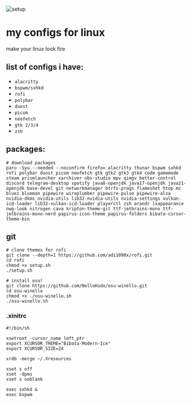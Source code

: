 ![setup](https://github.com/user-attachments/assets/eba80210-2c0f-4fb7-9b43-d8bafa8fffd4)
# my configs for linux
make your linux look fire


## list of configs i have:
- `alacritty`
- `bspwm/sxhkd`
- `rofi`
- `polybar`
- `dunst`
- `picom`
- `neofetch`
- `gtk 2/3/4`
- `zsh`

## packages:
```
# download packages
paru -Syu --needed --noconfirm firefox alacritty thunar bspwm sxhkd rofi polybar dunst picom neofetch gtk gtk2 gtk3 gtk4 code gamemode steam prismlauncher xarchiver obs-studio mpv qimgv better-control discord telegram-desktop spotify java8-openjdk java17-openjdk java21-openjdk base-devel git networkmanager btrfs-progs flameshot htop mc bluez blueman pipewire wireplumber pipewire-pulse pipewire-alsa nvidia-dkms nvidia-utils lib32-nvidia-utils nvidia-settings vulkan-icd-loader lib32-vulkan-icd-loader playerctl zsh arandr lxappearance nwg-look nitrogen cava kripton-theme-git ttf-jetbrains-mono ttf-jetbrains-mono-nerd papirus-icon-theme papirus-folders bibata-cursor-theme-bin
```
## git
```
# clone themes for rofi
git clone --depth=1 https://github.com/adi1090x/rofi.git
cd rofi
chmod +x setup.sh
./setup.sh
```
```
# install osu!
git clone https://github.com/NelloKudo/osu-winello.git
cd osu-winello
chmod +x ./osu-winello.sh
./osu-winello.sh
```
### .xinitrc
```
#!/bin/sh

xsetroot -cursor_name left_ptr
export XCURSOR_THEME="Bibata-Modern-Ice"
export XCURSOR_SIZE=24

xrdb -merge ~/.Xresources

xset s off
xset -dpms
xset s noblank

exec sxhkd &
exec bspwm
